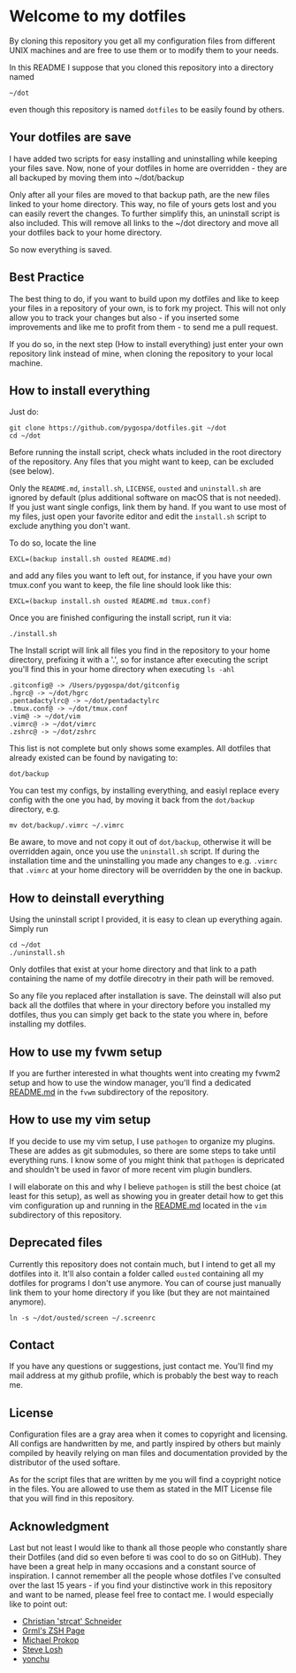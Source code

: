 # Welcome to my dotfiles

By cloning this repository you get all my configuration files from different
UNIX machines and are free to use them or to modify them to your needs.

In this README I suppose that you cloned this repository into a directory named
  
	~/dot

even though this repository is named `dotfiles` to be easily found by others.

## Your dotfiles are save

I have added two scripts for easy installing and uninstalling while keeping your
files save. Now, none of your dotfiles in home are overridden - they are all
backuped by moving them into ~/dot/backup

Only after all your files are moved to that backup path, are the new files
linked to your home directory. This way, no file of yours gets lost and you can
easily revert the changes. To further simplify this, an uninstall script is also
included. This will remove all links to the ~/dot directory and move all your
dotfiles back to your home directory.

So now everything is saved.

## Best Practice

The best thing to do, if you want to build upon my dotfiles and like to keep
your files in a repository of your own, is to fork my project. This will not
only allow you to track your changes but also - if you inserted some
improvements and like me to profit from them - to send me a pull request.

If you do so, in the next step (How to install everything) just enter your own
repository link instead of mine, when cloning the repository to your local
machine.

## How to install everything

Just do:

	git clone https://github.com/pygospa/dotfiles.git ~/dot
	cd ~/dot

Before running the install script, check whats included in the root directory
of the repository. Any files that you might want to keep, can be excluded (see
below).

Only the `README.md`, `install.sh`, `LICENSE`, `ousted` and `uninstall.sh` are
ignored by default (plus additional software on macOS that is not needed).
If you just want single configs, link them by hand. If you want to use most of my
files, just open your favorite editor and edit the `install.sh` script to
exclude anything you don't want.

To do so, locate the line

	EXCL=(backup install.sh ousted README.md)

and add any files you want to left out, for instance, if you have your own
tmux.conf you want to keep, the file line should look like this:

	EXCL=(backup install.sh ousted README.md tmux.conf)

Once you are finished configuring the install script, run it via:

	./install.sh

The Install script will link all files you find in the repository to your home
directory, prefixing it with a '.', so for instance after executing the script
you'll find this in your home directory when executing `ls -ahl`

	.gitconfig@ -> /Users/pygospa/dot/gitconfig
	.hgrc@ -> ~/dot/hgrc
	.pentadactylrc@ -> ~/dot/pentadactylrc
	.tmux.conf@ -> ~/dot/tmux.conf
	.vim@ -> ~/dot/vim
	.vimrc@ -> ~/dot/vimrc
	.zshrc@ -> ~/dot/zshrc

This list is not complete but only shows some examples.
All dotfiles that already existed can be found by navigating to:

	dot/backup

You can test my configs, by installing everything, and easiyl replace every
config with the one you had, by moving it back from the `dot/backup` directory,
e.g.

	mv dot/backup/.vimrc ~/.vimrc

Be aware, to move and not copy it out of `dot/backup`, otherwise it will be
overridden again, once you use the `uninstall.sh` script. If during the
installation time and the uninstalling you made any changes to e.g. `.vimrc`
that `.vimrc` at your home directory will be overridden by the one in backup.

## How to deinstall everything

Using the uninstall script I provided, it is easy to clean up everything again.
Simply run

	cd ~/dot
	./uninstall.sh

Only dotfiles that exist at your home directory and that link to a path
containing the name of my dotfile direcotry in their path will be removed.

So any file you replaced after installation is save. The deinstall will also put
back all the dotfiles that where in your directory before you installed my
dotfiles, thus you can simply get back to the state you where in, before
installing my dotfiles.

## How to use my fvwm setup

If you are further interested in what thoughts went into creating my fvwm2 setup
and how to use the window manager, you'll find a dedicated
[README.md](./fvwm/README.md) in the `fvwm` subdirectory of the repository.

## How to use my vim setup

If you decide to use my vim setup, I use `pathogen` to organize my plugins.
These are addes as git submodules, so there are some steps to take until
everything runs. I know some of you might think that `pathogen` is depricated
and shouldn't be used in favor of more recent vim plugin bundlers.

I will elaborate on this and why I believe `pathogen` is still the best choice
(at least for this setup), as well as showing you in greater detail how to get
this vim configuration up and running in the [README.md](./vim/README.md)
located in the `vim` subdirectory of this repository.

## Deprecated files

Currently this repository does not contain much, but I intend to get all my
dotfiles into it. It'll also contain a folder called `ousted` containing all my
dotfiles for programs I don't use anymore. You can of course just manually link
them to your home directory if you like (but they are not maintained anymore).

	ln -s ~/dot/ousted/screen ~/.screenrc


## Contact

If you have any questions or suggestions, just contact me. You'll find my mail
address at my github profile, which is probably the best way to reach me.

## License

Configuration files are a gray area when it comes to copyright and licensing.
All configs are handwritten by me, and partly inspired by others but mainly 
compiled by heavily relying on man files and documentation provided by the
distributor of the used softare.

As for the script files that are written by me you will find a coypright notice
in the files. You are allowed to use them as stated in the MIT License file that
you will find in this repository.

## Acknowledgment

Last but not least I would like to thank all those people who constantly share
their Dotfiles (and did so even before ti was cool to do so on GitHub). They
have been a great help in many occasions and a constant source of inspiration. I
cannot remember all the people whose dotfiles I've consulted over the last 15
years - if you find your distinctive work in this repository and want to be
named, please feel free to contact me. I would especially like to point out:

  - [Christian 'strcat' Schneider](http://strcat.de/)
  - [Grml's ZSH Page](http://grml.org/zsh/)
  - [Michael Prokop](http://michael-prokop.at/)
  - [Steve Losh](http://stevelosh.com/)
  - [yonchu](http://yonchu.hatenablog.com/)

